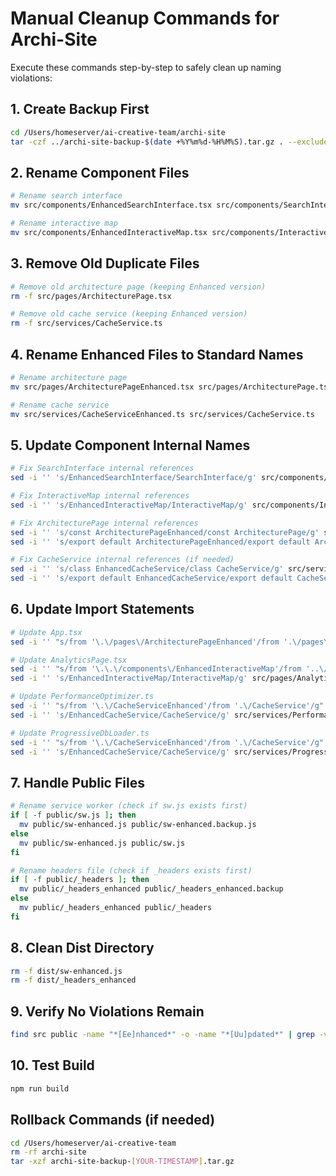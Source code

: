 # Manual Cleanup Commands for Archi-Site

Execute these commands step-by-step to safely clean up naming violations:

## 1. Create Backup First
```bash
cd /Users/homeserver/ai-creative-team/archi-site
tar -czf ../archi-site-backup-$(date +%Y%m%d-%H%M%S).tar.gz . --exclude='node_modules' --exclude='dist' --exclude='.git'
```

## 2. Rename Component Files
```bash
# Rename search interface
mv src/components/EnhancedSearchInterface.tsx src/components/SearchInterface.tsx

# Rename interactive map
mv src/components/EnhancedInteractiveMap.tsx src/components/InteractiveMap.tsx
```

## 3. Remove Old Duplicate Files
```bash
# Remove old architecture page (keeping Enhanced version)
rm -f src/pages/ArchitecturePage.tsx

# Remove old cache service (keeping Enhanced version)
rm -f src/services/CacheService.ts
```

## 4. Rename Enhanced Files to Standard Names
```bash
# Rename architecture page
mv src/pages/ArchitecturePageEnhanced.tsx src/pages/ArchitecturePage.tsx

# Rename cache service
mv src/services/CacheServiceEnhanced.ts src/services/CacheService.ts
```

## 5. Update Component Internal Names
```bash
# Fix SearchInterface internal references
sed -i '' 's/EnhancedSearchInterface/SearchInterface/g' src/components/SearchInterface.tsx

# Fix InteractiveMap internal references
sed -i '' 's/EnhancedInteractiveMap/InteractiveMap/g' src/components/InteractiveMap.tsx

# Fix ArchitecturePage internal references
sed -i '' 's/const ArchitecturePageEnhanced/const ArchitecturePage/g' src/pages/ArchitecturePage.tsx
sed -i '' 's/export default ArchitecturePageEnhanced/export default ArchitecturePage/g' src/pages/ArchitecturePage.tsx

# Fix CacheService internal references (if needed)
sed -i '' 's/class EnhancedCacheService/class CacheService/g' src/services/CacheService.ts
sed -i '' 's/export default EnhancedCacheService/export default CacheService/g' src/services/CacheService.ts
```

## 6. Update Import Statements
```bash
# Update App.tsx
sed -i '' "s/from '\.\/pages\/ArchitecturePageEnhanced'/from '.\/pages\/ArchitecturePage'/g" src/App.tsx

# Update AnalyticsPage.tsx
sed -i '' "s/from '\.\.\/components\/EnhancedInteractiveMap'/from '..\/components\/InteractiveMap'/g" src/pages/AnalyticsPage.tsx
sed -i '' 's/EnhancedInteractiveMap/InteractiveMap/g' src/pages/AnalyticsPage.tsx

# Update PerformanceOptimizer.ts
sed -i '' "s/from '\.\/CacheServiceEnhanced'/from '.\/CacheService'/g" src/services/PerformanceOptimizer.ts
sed -i '' 's/EnhancedCacheService/CacheService/g' src/services/PerformanceOptimizer.ts

# Update ProgressiveDbLoader.ts
sed -i '' "s/from '\.\/CacheServiceEnhanced'/from '.\/CacheService'/g" src/services/ProgressiveDbLoader.ts
sed -i '' 's/EnhancedCacheService/CacheService/g' src/services/ProgressiveDbLoader.ts
```

## 7. Handle Public Files
```bash
# Rename service worker (check if sw.js exists first)
if [ -f public/sw.js ]; then
  mv public/sw-enhanced.js public/sw-enhanced.backup.js
else
  mv public/sw-enhanced.js public/sw.js
fi

# Rename headers file (check if _headers exists first)
if [ -f public/_headers ]; then
  mv public/_headers_enhanced public/_headers_enhanced.backup
else
  mv public/_headers_enhanced public/_headers
fi
```

## 8. Clean Dist Directory
```bash
rm -f dist/sw-enhanced.js
rm -f dist/_headers_enhanced
```

## 9. Verify No Violations Remain
```bash
find src public -name "*[Ee]nhanced*" -o -name "*[Uu]pdated*" | grep -v node_modules | grep -v dist
```

## 10. Test Build
```bash
npm run build
```

## Rollback Commands (if needed)
```bash
cd /Users/homeserver/ai-creative-team
rm -rf archi-site
tar -xzf archi-site-backup-[YOUR-TIMESTAMP].tar.gz
```